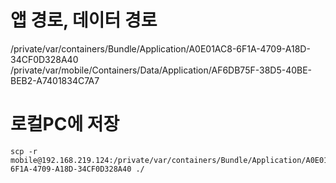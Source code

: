 # 앱 경로, 데이터 경로
/private/var/containers/Bundle/Application/A0E01AC8-6F1A-4709-A18D-34CF0D328A40
/private/var/mobile/Containers/Data/Application/AF6DB75F-38D5-40BE-BEB2-A7401834C7A7

# 로컬PC에 저장
```
scp -r mobile@192.168.219.124:/private/var/containers/Bundle/Application/A0E01AC8-6F1A-4709-A18D-34CF0D328A40 ./

```

